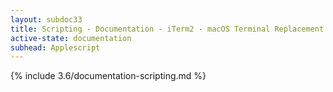 ```yaml
---
layout: subdoc33
title: Scripting - Documentation - iTerm2 - macOS Terminal Replacement
active-state: documentation
subhead: Applescript
---
```

{% include 3.6/documentation-scripting.md %}
